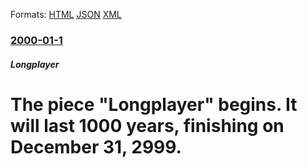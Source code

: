 
Formats: [HTML](/news/2000/01/1/the-piece-longplayer-begins-it-will-last-1000-years-finishing-on-december-31-2999.html)  [JSON](/news/2000/01/1/the-piece-longplayer-begins-it-will-last-1000-years-finishing-on-december-31-2999.json)  [XML](/news/2000/01/1/the-piece-longplayer-begins-it-will-last-1000-years-finishing-on-december-31-2999.xml)  

### [2000-01-1](/news/2000/01/1/index.md)

##### Longplayer
# The piece "Longplayer" begins. It will last 1000 years, finishing on December 31, 2999.



